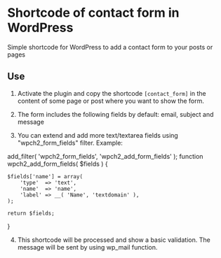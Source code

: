 # Shortcode of contact form in WordPress

Simple shortcode for WordPress to add a contact form to your posts or pages

## Use

1. Activate the plugin and copy the shortcode `[contact_form]` in the content of some page or post where you want to show the form.

2. The form includes the following fields by default: email, subject and message

3. You can extend and add more text/textarea fields using "wpch2_form_fields" filter. Example:

add_filter( 'wpch2_form_fields', 'wpch2_add_form_fields' );
function wpch2_add_form_fields( $fields ) {

	$fields['name'] = array(
		'type'  => 'text',
		'name'  => 'name',
		'label' => __( 'Name', 'textdomain' ),
	);

	return $fields;
}

4. This shortcode will be processed and show a basic validation. The message will be sent by using wp_mail function.
